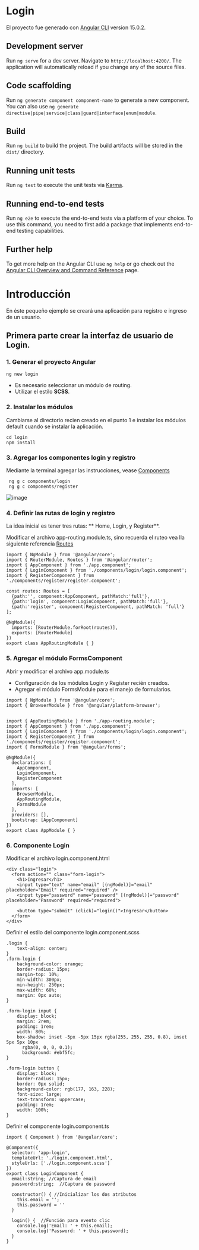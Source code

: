 # Login

El proyecto fue generado con [Angular CLI](https://github.com/angular/angular-cli) version 15.0.2.

## Development server

Run `ng serve` for a dev server. Navigate to `http://localhost:4200/`. The application will automatically reload if you change any of the source files.

## Code scaffolding

Run `ng generate component component-name` to generate a new component. You can also use `ng generate directive|pipe|service|class|guard|interface|enum|module`.

## Build

Run `ng build` to build the project. The build artifacts will be stored in the `dist/` directory.

## Running unit tests

Run `ng test` to execute the unit tests via [Karma](https://karma-runner.github.io).

## Running end-to-end tests

Run `ng e2e` to execute the end-to-end tests via a platform of your choice. To use this command, you need to first add a package that implements end-to-end testing capabilities.

## Further help

To get more help on the Angular CLI use `ng help` or go check out the [Angular CLI Overview and Command Reference](https://angular.io/cli) page.

# Introducción
En éste pequeño ejemplo se creará una aplicación para registro e ingreso de un usuario.

## Primera parte crear la interfaz de usuario de Login.
### 1. Generar el proyecto Angular
~~~
ng new login
~~~
- Es necesario seleccionar un módulo de routing.
- Utilizar el estilo **SCSS**.

### 2. Instalar los módulos
Cambiarse al directorio recien creado en el punto 1 e instalar los módulos default cuando se instalar la aplicación.
~~~
cd login
npm install
~~~

### 3. Agregar los componentes login y registro
Mediante la terminal agregar las instrucciones, vease [Components](https://angular.io/guide/component-overview)
~~~
 ng g c components/login
 ng g c components/register
~~~

![image](https://user-images.githubusercontent.com/8560750/215362677-e296d9ea-87bd-4f24-b361-ccf07c95bf6f.png)

### 4. Definir las rutas de login y registro
La idea inicial es tener tres rutas: ** Home, Login,  y Register**.

Modificar el archivo app-routing.module.ts, sino recuerda el ruteo vea lla siguiente referencia [Routes](https://angular.io/api/router/Route)
~~~
import { NgModule } from '@angular/core';
import { RouterModule, Routes } from '@angular/router';
import { AppComponent } from './app.component';
import { LoginComponent } from './components/login/login.component';
import { RegisterComponent } from './components/register/register.component';

const routes: Routes = [
  {path:'', component:AppComponent, pathMatch:'full'},
  {path:'login', component:LoginComponent, pathMatch:'full'},
  {path:'register', component:RegisterComponent, pathMatch: 'full'}
];  

@NgModule({
  imports: [RouterModule.forRoot(routes)],
  exports: [RouterModule]
})
export class AppRoutingModule { }
~~~

### 5. Agregar el módulo FormsComponent
Abrir y modificar el archivo app.module.ts
- Configuración de los módulos Login y Register recién creados.
- Agregar el módulo FormsModule para el manejo de formularios.

~~~
import { NgModule } from '@angular/core';
import { BrowserModule } from '@angular/platform-browser';


import { AppRoutingModule } from './app-routing.module';
import { AppComponent } from './app.component';
import { LoginComponent } from './components/login/login.component';
import { RegisterComponent } from './components/register/register.component';
import { FormsModule } from '@angular/forms';

@NgModule({
  declarations: [
    AppComponent,
    LoginComponent,
    RegisterComponent
  ],
  imports: [
    BrowserModule,
    AppRoutingModule, 
    FormsModule
  ],
  providers: [],
  bootstrap: [AppComponent]
})
export class AppModule { }
~~~

### 6. Componente Login
Modificar el archivo login.component.html
~~~
<div class="login">
  <form action="" class="form-login">
    <h1>Ingresar</h1>
    <input type="text" name="email" [(ngModel)]="email" placeholder="Email" required="required" />
    <input type="password" name="password" [(ngModel)]="password" placeholder="Password" required="required">

    <button type="submit" (click)="login()">Ingresar</button>
  </form>
</div>
~~~

Definir el estilo del componente login.component.scss
~~~
.login {
    text-align: center;
}
.form-login {
    background-color: orange;
    border-radius: 15px;
    margin-top: 10%;
    min-width: 300px;
    min-height: 250px;
    max-width: 60%;
    margin: 0px auto;
}

.form-login input {
    display: block;
    margin: 2rem;
    padding: 1rem;
    width: 80%;
    box-shadow: inset -5px -5px 15px rgba(255, 255, 255, 0.8), inset 5px 5px 10px
      rgba(0, 0, 0, 0.1);
      background: #ebf5fc;
}

.form-login button {
    display: block;
    border-radius: 15px;
    border: 0px solid;
    background-color: rgb(177, 163, 228);
    font-size: large;
    text-transform: uppercase;
    padding: 1rem;
    width: 100%;
}
~~~

Definir el componente login.component.ts
~~~
import { Component } from '@angular/core';

@Component({
  selector: 'app-login',
  templateUrl: './login.component.html',
  styleUrls: ['./login.component.scss']
})
export class LoginComponent {
  email:string; //Captura de email
  password:string;  //Captura de password

  constructor() { //Inicializar los dos atributos
    this.email = '';
    this.password = ''
  }

  login() {  //Función para evento clic
    console.log('Email: ' + this.email);
    console.log('Password: ' + this.password);
  }
}

~~~
